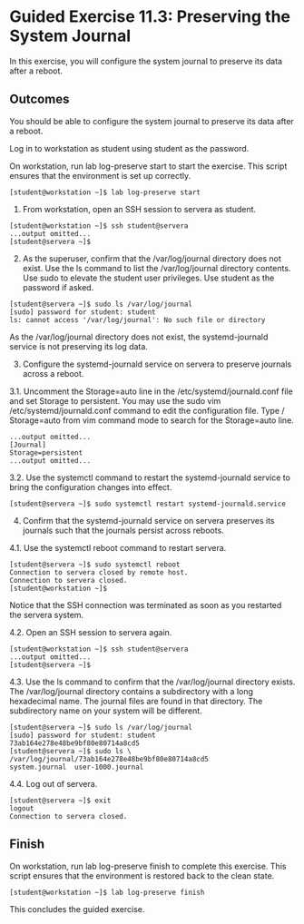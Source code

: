 # Guided Exercise 11.3: Preserving the System Journal

In this exercise, you will configure the system journal to preserve its data after a reboot.

## Outcomes

You should be able to configure the system journal to preserve its data after a reboot.

Log in to workstation as student using student as the password.

On workstation, run lab log-preserve start to start the exercise. This script ensures that the environment is set up correctly.
```
[student@workstation ~]$ lab log-preserve start
```

1. From workstation, open an SSH session to servera as student.
```
[student@workstation ~]$ ssh student@servera
...output omitted...
[student@servera ~]$ 
```

2. As the superuser, confirm that the /var/log/journal directory does not exist. Use the ls command to list the /var/log/journal directory contents. Use sudo to elevate the student user privileges. Use student as the password if asked.
```
[student@servera ~]$ sudo ls /var/log/journal
[sudo] password for student: student
ls: cannot access '/var/log/journal': No such file or directory
```

As the /var/log/journal directory does not exist, the systemd-journald service is not preserving its log data.

3. Configure the systemd-journald service on servera to preserve journals across a reboot.

3.1. Uncomment the Storage=auto line in the /etc/systemd/journald.conf file and set Storage to persistent. You may use the sudo vim /etc/systemd/journald.conf command to edit the configuration file. Type / Storage=auto from vim command mode to search for the Storage=auto line.
```
...output omitted...
[Journal]
Storage=persistent
...output omitted...
```

3.2. Use the systemctl command to restart the systemd-journald service to bring the configuration changes into effect.
```
[student@servera ~]$ sudo systemctl restart systemd-journald.service
```

4. Confirm that the systemd-journald service on servera preserves its journals such that the journals persist across reboots.

4.1. Use the systemctl reboot command to restart servera.
```
[student@servera ~]$ sudo systemctl reboot
Connection to servera closed by remote host.
Connection to servera closed.
[student@workstation ~]$ 
```

Notice that the SSH connection was terminated as soon as you restarted the servera system.

4.2. Open an SSH session to servera again.
```
[student@workstation ~]$ ssh student@servera
...output omitted...
[student@servera ~]$ 
```

4.3. Use the ls command to confirm that the /var/log/journal directory exists. The /var/log/journal directory contains a subdirectory with a long hexadecimal name. The journal files are found in that directory. The subdirectory name on your system will be different.
```
[student@servera ~]$ sudo ls /var/log/journal
[sudo] password for student: student
73ab164e278e48be9bf80e80714a8cd5
[student@servera ~]$ sudo ls \
/var/log/journal/73ab164e278e48be9bf80e80714a8cd5
system.journal  user-1000.journal
```

4.4. Log out of servera.
```
[student@servera ~]$ exit
logout
Connection to servera closed.
```

## Finish

On workstation, run lab log-preserve finish to complete this exercise. This script ensures that the environment is restored back to the clean state.
```
[student@workstation ~]$ lab log-preserve finish
```

This concludes the guided exercise.